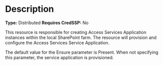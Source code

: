# Description

**Type:** Distributed
**Requires CredSSP:** No

This resource is responsible for creating Access Services Application instances
within the local SharePoint farm. The resource will provision and configure the
Access Services Service Application.

The default value for the Ensure parameter is Present. When not specifying this
parameter, the service application is provisioned.
